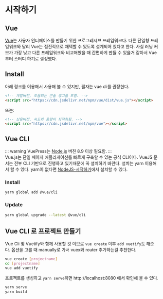 # 시작하기

## Vue
[Vue](https://kr.vuejs.org/index.html)는 사용자 인터페이스를 만들기 위한 프로그레시브 프레임워크다. 다른 단일형 프레임워크와 달리 Vue는 점진적으로 채택할 수 있도록 설계되어 있다고 한다. 사실 러닝 커브가 가장 낮고 다른 프레임워크와 비교해봤을 때 간편하게 만들 수 있을거 같아서 Vue 부터 스터디 하기로 결정했다.

## Install
아래 링크를 이용해서 사용해 볼 수 있지만, 필자는 vue cli를 권장한다. 
```html
<!-- 개발버전, 도움되는 콘솔 경고를 포함. -->
<script src="https://cdn.jsdelivr.net/npm/vue/dist/vue.js"></script>
```
또는:
```html
<!-- 상용버전, 속도와 용량이 최적화됨. -->
<script src="https://cdn.jsdelivr.net/npm/vue"></script>
```

## Vue CLI
::: warning
VuePress는 [Node.js](https://nodejs.org/ko/) 버젼 8.9 이상 필요함.
:::  
Vue.js는 단일 페이지 애플리케이션를 빠르게 구축할 수 있는 공식 CLI이다. VueJS 문서는 전부 CLI 기반으로 진행하고 있기때문에 꼭 설치하기 바란다. 설치는 yarn 이용해서 할 수 있다. yarn이 없다면 [NodeJS-시작하기](/nodejs/#yarn)에서 설치할 수 있다.
### Install
```sh
yarn global add @vue/cli
```
### Update
```sh
yarn global upgrade --latest @vue/cli
```


## Vue CLI 로 프로젝트 만들기
Vue Cli 및 Vuetify와 함께 사용할 것 이므로 `vue create` 이후 `add vuetify`도 해준다.
옵션을 고를 때 manually로 가서 vuex와 router 추가하는걸 추천한다.
```sh
vue create [projectname]
cd [projectname]
vue add vuetify
```

프로젝트를 생성하고 `yarn serve`하면 http://localhost:8080 에서 확인해 볼 수 있다.
```sh
yarn serve
yarn build
```

